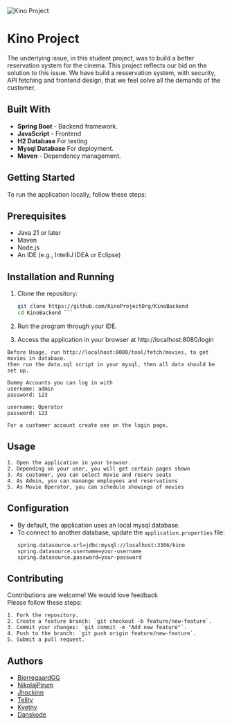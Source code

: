 
![Kino Project](https://static.vecteezy.com/system/resources/previews/044/514/545/non_2x/background-a-movie-theater-where-love-stories-are-unfolding-on-the-big-screen-and-the-smell-of-popcorn-fills-the-air-photo.jpg)
# Kino Project 

The underlying issue, in this student project, was to build a better reservation system for the cinema. This project reflects our bid on the solution to this issue. We have build a resservation system, with security, API fetching and frontend design, that we feel solve all the demands of the customer.

## Built With
- **Spring Boot** - Backend framework.
- **JavaScript** - Frontend
- **H2 Database** For testing
- **Mysql Database** For deployment.
- **Maven** - Dependency management.

## Getting Started

To run the application locally, follow these steps:

## Prerequisites
- Java 21 or later
- Maven
- Node.js
- An IDE (e.g., IntelliJ IDEA or Eclipse)

## Installation and Running
1. Clone the repository:
   ```bash
   git clone https://github.com/KinoProjectOrg/KinoBackend
   cd KinoBackend ```

2. Run the program through your IDE.

3. Access the application in your browser at http://localhost:8080/login

```
Before Usage, run http://localhost:8080/tool/fetch/movies, to get movies in database.
then run the data.sql script in your mysql, then all data should be set up.

Dummy Accounts you can log in with
username: admin
password: 123

username: Operator
password: 123

For a customer account create one on the login page. 
```

## Usage
    1. Open the application in your browser.
    2. Depending on your user, you will get certain pages shown
    3. As customer, you can select movie and reserv seats 
    4. As Admin, you can manange employees and reservations
    5. As Movie Operator, you can schedule showings of movies

## Configuration
- By default, the application uses an local mysql database.
- To connect to another database, update the `application.properties` file:
  ```properties
  spring.datasource.url=jdbc:mysql://localhost:3306/kino
  spring.datasource.username=your-username
  spring.datasource.password=your-password

## Contributing
Contributions are welcome! We would love feedback \
Please follow these steps:

    1. Fork the repository.
    2. Create a feature branch: `git checkout -b feature/new-feature`.
    3. Commit your changes: `git commit -m "Add new feature"`.
    4. Push to the branch: `git push origin feature/new-feature`.
    5. Submit a pull request.

## Authors 

 * [BjerregaardGG](https://github.com/BjerregaardGG)
 * [NikolajPirum](https://github.com/NikolajPirum)
 * [Jhockinn](https://github.com/Jhockinn)
 * [Telity](https://github.com/Telity)
 * [Kvetny](https://github.com/kvetny)
 * [Danskode](https://github.com/danskode)
